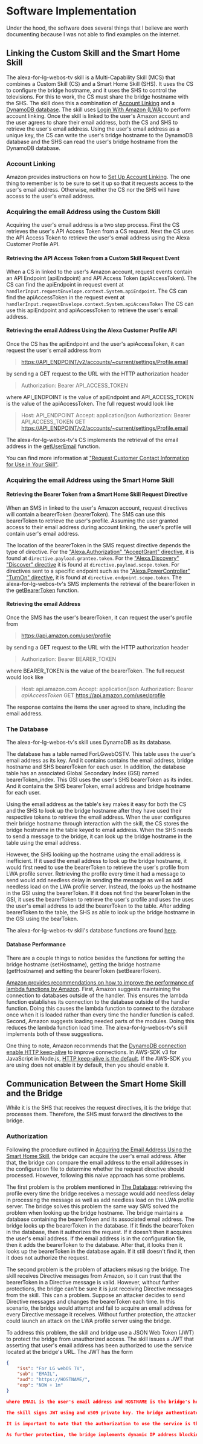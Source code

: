 # Software Implementation

Under the hood, the software does several things that I believe are worth documenting because I was not able to find examples on the internet.

## Linking the Custom Skill and the Smart Home Skill

The alexa-for-lg-webos-tv skill is a Multi-Capability Skill (MCS) that combines a Custom Skill (CS) and a Smart Home Skill (SHS). It uses the CS to configure the bridge hostname, and it uses the SHS to control the televisions. For this to work, the CS must share the bridge hostname with the SHS. The skill does this a combination of [Account Linking](https://developer.amazon.com/en-US/docs/alexa/account-linking/add-account-linking.html) and a [DynamoDB database](https://aws.amazon.com/dynamodb/). The skill uses [Login With Amazon (LWA)](https://developer.amazon.com/apps-and-games/login-with-amazon) to perform account linking. Once the skill is linked to the user's Amazon account and the user agrees to share their email address, both the CS and SHS to retrieve the user's email address. Using the user's email address as a unique key, the CS can write the user's bridge hostname to the DynamoDB database and the SHS can read the user's bridge hostname from the DynamoDB database.

### Account Linking

Amazon provides instructions on how to [Set Up Account Linking](https://developer.amazon.com/en-US/docs/alexa/smarthome/set-up-account-linking-tutorial.html). The one thing to remember is to be sure to set it up so that it requests access to the user's email address. Otherwise, neither the CS nor the SHS will have access to the user's email address.

### Acquiring the email Address using the Custom Skill

Acquiring the user's email address is a two step process. First the CS retrieves the user's API Access Token from a CS request. Next the CS uses the API Access Token to retrieve the user's email address using the Alexa Customer Profile API.

#### Retrieving the API Access Token from a Custom Skill Request Event

When a CS in linked to the user's Amazon account, request events contain an API Endpoint (apiEndpoint) and API Access Token (apiAccessToken). The CS can find the apiEndpoint in request event at `handlerInput.requestEnvelope.context.System.apiEndpoint`. The CS can find the apiAccessToken in the request event at `handlerInput.requestEnvelope.context.System.apiAccessToken`
The CS can use this apiEndpoint and apiAccessToken to retrieve the user's email address.

#### Retrieving the email Address Using the Alexa Customer Profile API

Once the CS has the apiEndpoint and the user's apiAccessToken, it can request the user's email address from

> <https://API_ENDPOINT/v2/accounts/~current/settings/Profile.email>

by sending a GET request to the URL with the HTTP authorization header

> Authorization: Bearer API_ACCESS_TOKEN

where API_ENDPOINT is the value of apiEndpoint and API_ACCESS_TOKEN is the value of the apiAccessToken. The full request would look like

> Host: API_ENDPOINT
> Accept: application/json
> Authorization: Bearer API_ACCESS_TOKEN
> GET <https://API_ENDPOINT/v2/accounts/~current/settings/Profile.email>

The alexa-for-lg-webos-tv's CS implements the retrieval of the email address in the [getUserEmail](../src/common/profile/custom-skill.ts) function.

You can find more information at ["Request Customer Contact Information for Use in Your Skill"](https://developer.amazon.com/en-US/docs/alexa/custom-skills/request-customer-contact-information-for-use-in-your-skill.html).

### Acquiring the email Address using the Smart Home Skill

#### Retrieving the Bearer Token from a Smart Home Skill Request Directive

When an SMS in linked to the user's Amazon account, request directives will contain a bearerToken (bearerToken). The SMS can use this bearerToken to retrieve the user's profile. Assuming the user granted access to their email address during account linking, the user's profile will contain user's email address.

The location of the bearerToken in the SMS request directive depends the type of directive. For the ["Alexa.Authorization" "AcceptGrant" directive](https://developer.amazon.com/en-US/docs/alexa/device-apis/alexa-authorization.html#acceptgrant-directive-example), it is found at `directive.payload.grantee.token`. For the ["Alexa.Discovery" "Discover" directive](https://developer.amazon.com/en-US/docs/alexa/device-apis/alexa-discovery.html#discover-directive-example) it is found at `directive.payload.scope.token`. For directives sent to a specific endpoint such as the ["Alexa.PowerController" "TurnOn" directive](https://developer.amazon.com/en-US/docs/alexa/device-apis/alexa-powercontroller.html#directives), it is found at `directive.endpoint.scope.token`. The alexa-for-lg-webos-tv's SMS implements the retrieval of the bearerToken in the [getBearerToken](../src/common/smart-home-skill/request.ts) function.

#### Retrieving the email Address

Once the SMS has the user's bearerToken, it can request the user's profile from

> <https://api.amazon.com/user/profile>

by sending a GET request to the URL with the HTTP authorization header

> Authorization: Bearer BEARER_TOKEN

where BEARER_TOKEN is the value of the bearerToken. The full request would look like

> Host: api.amazon.com
> Accept: application/json
> Authorization: Bearer *apiAccessToken*
> GET <https://api.amazon.com/user/profile>

The response contains the items the user agreed to share, including the email address.

### The Database

The alexa-for-lg-webos-tv's skill uses DynamoDB as its database.

The database has a table named ForLGwebOSTV. This table uses the user's email address as its key. And it contains contains the email address, bridge hostname and SHS bearerToken for each user. In addition, the database table has an associated Global Secondary Index (GSI) named bearerToken_index. This GSI uses the user's SHS bearerToken as its index. And it contains the SHS bearerToken, email address and bridge hostname for each user.

Using the email address as the table's key makes it easy for both the CS and the SHS to look up the bridge hostname after they have used their respective tokens to retrieve the email address. When the user configures their bridge hostname through interaction with the skill, the CS stores the bridge hostname in the table keyed to email address. When the SHS needs to send a message to the bridge, it can look up the bridge hostname in the table using the email address.

However, the SHS looking up the hostname using the email address is inefficient. If it used the email address to look up the bridge hostname, it would first need to use the bearerToken to retrieve the user's profile from LWA profile server. Retrieving the profile every time it had a message to send would add needless delay in sending the message as well as add needless load on the LWA profile server. Instead, the looks up the hostname in the GSI using the bearerToken. If it does not find the bearerToken in the GSI, it uses the bearerToken to retrieve the user's profile and uses the uses the user's email address to add the bearerToken to the table. After adding bearerToken to the table, the SHS as able to look up the bridge hostname in the GSI using the bearToken.

The alexa-for-lg-webos-tv skill's database functions are found [here](../src/skill/lib/database.ts).

#### Database Performance

There are a couple things to notice besides the functions for setting the bridge hostname (setHostname), getting the bridge hostname (getHostname) and setting the bearerToken (setBearerToken).

[Amazon provides recommendations on how to improve the performance of lambda functions by Amazon](https://aws.amazon.com/blogs/compute/operating-lambda-performance-optimization-part-2/). First, Amazon suggests maintaining the connection to databases outside of the handler. This ensures the lambda function establishes its connection to the database outside of the handler function. Doing this causes the lambda function to connect to the database once when it is loaded rather than every time the handler function is called. Second, Amazon suggests loading needed parts of the modules. Doing this reduces the lambda function load time. The alexa-for-lg-webos-tv's skill implements both of these suggestions.

One thing to note, Amazon recommends that the [DynamoDB connection enable HTTP keep-alive](https://docs.aws.amazon.com/sdk-for-javascript/v2/developer-guide/node-reusing-connections.html) to improve connections. In AWS-SDK v3 for JavaScript in Node.js, [HTTP keep-alive is the default](https://aws.amazon.com/blogs/developer/http-keep-alive-is-on-by-default-in-modular-aws-sdk-for-javascript/). If the AWS-SDK you are using does not enable it by default, then you should enable it.

## Communication Between the Smart Home Skill and the Bridge

While it is the SHS that receives the request directives, it is the bridge that processes them. Therefore, the SHS must forward the directives to the bridge.

### Authorization

Following the procedure outlined in [Acquiring the Email Address Using the Smart Home Skill](#acquiring-the-email-address-using-the-smart-home-skill), the bridge can acquire the user's email address. After that, the bridge can compare the email address to the email addresses in the configuration file to determine whether the request directive should processed. However, following this naive approach has some problems.

The first problem is the problem mentioned in [The Database](#the-database): retrieving the profile every time the bridge receives a message would add needless delay in processing the message as well as add needless load on the LWA profile server. The bridge solves this problem the same way SMS solved the problem when looking up the bridge hostname. The bridge maintains a database containing the bearerToken and its associated email address. The bridge looks up the bearerToken in the database. If it finds the bearerToken in the database, then it authorizes the request. If it doesn't then it acquires the user's email address. If the email address is in the configuration file, then it adds the bearerToken to the database. After that, it looks then it looks up the bearerToken in the database again. If it still doesn't find it, then it does not authorize the request.

The second problem is the problem of attackers misusing the bridge. The skill receives Directive messages from Amazon, so it can trust that the bearerToken in a Directive message is valid. However, without further protections, the bridge can't be sure it is just receiving Directive messages from the skill. This can a problem. Suppose an attacker decides to send Directive messages and changes the bearerToken each time. In this scenario, the bridge would attempt and fail to acquire an email address for every Directive message it receives. Without further protection, the attacker could launch an attack on the LWA profile server using the bridge.

To address this problem, the skill and bridge use a JSON Web Token (JWT) to protect the bridge from unauthorized access. The skill issues a JWT that asserting that user's email address has been authorized to use the service located at the bridge's URL. The JWT has the form

``` JSON
{
    "iss": "For LG webOS TV",
    "sub": "EMAIL",
    "aud": "https://HOSTNAME/",
    "exp": "NOW + 1m"
}

where EMAIL is the user's email address and HOSTNAME is the bridge's hostname. The expiration time is just 1m into the future to reduce the chance of replay attacks. 

The skill signs JWT using and x509 private key. The bridge authenticates the JWT using the corresponding x509 public key.

It is important to note that the authorization to use the service is the result of the user using the skill to configure the bridge's hostname. Therefore, the bridge can only trust that the JWT came from the skill and that the skill believes the authorization is genuine. So, as part of the JWT validation, the bridge compares the email address against its list of authorized emails and the service against its URL before accepting the JWT. (In order to decrease load and delay, it would be better to exchange the JWT for a bearer token.)

As further protection, the bridge implements dynamic IP address blocking. After a small number of JWT authorization failures originating from a IP address, the IP address is temporarily blocked.
